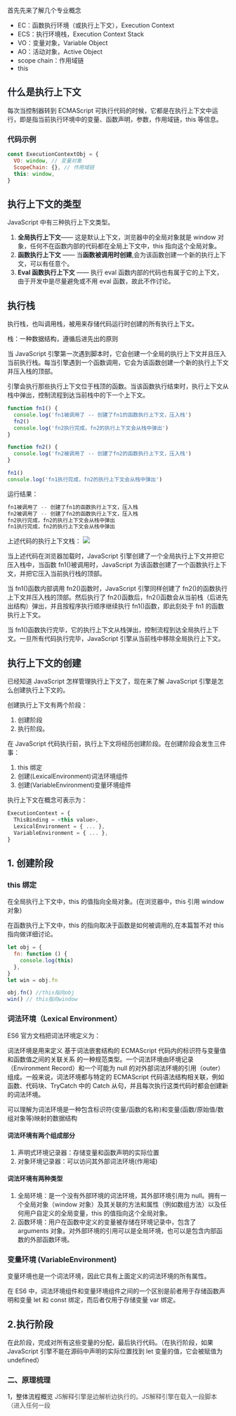 <font style="color:rgb(31, 35, 40);">首先先来了解几个专业概念</font>

+ <font style="color:rgb(31, 35, 40);">EC：函数执行环境（或执行上下文），Execution Context</font>
+ <font style="color:rgb(31, 35, 40);">ECS：执行环境栈，Execution Context Stack</font>
+ <font style="color:rgb(31, 35, 40);">VO：变量对象，Variable Object</font>
+ <font style="color:rgb(31, 35, 40);">AO：活动对象，Active Object</font>
+ <font style="color:rgb(31, 35, 40);">scope chain：作用域链</font>
+ <font style="color:rgb(31, 35, 40);">this</font>

## <font style="color:rgb(31, 35, 40);">什么是执行上下文</font>
<font style="color:rgb(31, 35, 40);">每次当控制器转到 ECMAScript 可执行代码的时候，它都是在执行上下文中运行，即是指当前执行环境中的变量、函数声明，参数，作用域链，this 等信息。</font>

### <font style="color:rgb(31, 35, 40);">代码示例</font>
```javascript
const ExecutionContextObj = {
  VO: window, // 变量对象
  ScopeChain: {}, // 作用域链
  this: window,
}
```

## <font style="color:rgb(31, 35, 40);">执行上下文的类型</font>
<font style="color:rgb(31, 35, 40);">JavaScript 中有三种执行上下文类型。</font>

1. **<font style="color:rgb(31, 35, 40);">全局执行上下文</font>**<font style="color:rgb(31, 35, 40);">—— 这是默认上下文，浏览器中的全局对象就是 window 对象，任何不在函数内部的代码都在全局上下文中，this 指向这个全局对象。</font>
2. **<font style="color:rgb(31, 35, 40);">函数执行上下文</font>**<font style="color:rgb(31, 35, 40);"> </font><font style="color:rgb(31, 35, 40);">—— 当</font>**<font style="color:rgb(31, 35, 40);">函数被调用时创建</font>**<font style="color:rgb(31, 35, 40);">,会为该函数创建一个新的执行上下文，可以有任意个。</font>
3. **<font style="color:rgb(31, 35, 40);">Eval 函数执行上下文</font>**<font style="color:rgb(31, 35, 40);"> </font><font style="color:rgb(31, 35, 40);">—— 执行 eval 函数内部的代码也有属于它的上下文，由于开发中是尽量避免或不用 eval 函数，故此不作讨论。</font>

## <font style="color:rgb(31, 35, 40);">执行栈</font>
<font style="color:rgb(31, 35, 40);">执行栈，也叫调用栈，被用来存储代码运行时创建的所有执行上下文。</font>

栈：一种数据结构，遵循后进先出的原则

<font style="color:rgb(31, 35, 40);">当 JavaScript 引擎第一次遇到脚本时，它会创建一个全局的执行上下文并且压入当前执行栈。每当引擎遇到一个函数调用，它会为该函数创建一个新的执行上下文并压入栈的顶部。</font>

<font style="color:rgb(31, 35, 40);">引擎会执行那些执行上下文位于栈顶的函数。当该函数执行结束时，执行上下文从栈中弹出，控制流程到达当前栈中的下一个上下文。</font>

```javascript
function fn1() {
  console.log('fn1被调用了 -- 创建了fn1的函数执行上下文，压入栈')
  fn2()
  console.log('fn2执行完成，fn2的执行上下文会从栈中弹出')
}

function fn2() {
  console.log('fn2被调用了 -- 创建了fn2的函数执行上下文，压入栈')
}

fn1()
console.log('fn1执行完成，fn2的执行上下文会从栈中弹出')
```

<font style="color:rgb(31, 35, 40);">运行结果：</font>

```javascript
fn1被调用了 -- 创建了fn1的函数执行上下文，压入栈
fn2被调用了 -- 创建了fn2的函数执行上下文，压入栈
fn2执行完成，fn2的执行上下文会从栈中弹出
fn1执行完成，fn2的执行上下文会从栈中弹出
```

<font style="color:rgb(31, 35, 40);">上述代码的执行上下文栈：</font><font style="color:rgb(31, 35, 40);"> </font>![](https://camo.githubusercontent.com/009d35d0fcc8bb8c54c727520c4f5afee5b288587cf44003b535a144482abf82/68747470733a2f2f757365722d676f6c642d63646e2e786974752e696f2f323031392f31312f32372f313665616437633034316134623431353f773d3132373626683d33313626663d706e6726733d3330373136)

<font style="color:rgb(31, 35, 40);">当上述代码在浏览器加载时，JavaScript 引擎创建了一个全局执行上下文并把它压入栈中，当函数 fn1()被调用时，JavaScript 为该函数创建了一个函数执行上下文，并把它压入当前执行栈的顶部。</font>

<font style="color:rgb(31, 35, 40);">当 fn1()函数内部调用 fn2()函数时，JavaScript 引擎同样创建了 fn2()的函数执行上下文并压入栈的顶部。然后执行了 fn2()函数后，fn2()函数会从当前栈（后进先出结构）弹出，并且按程序执行顺序继续执行 fn1()函数，即此刻处于 fn1 的函数执行上下文。</font>

<font style="color:rgb(31, 35, 40);">当 fn1()函数执行完毕，它的执行上下文从栈弹出，控制流程到达全局执行上下文。一旦所有代码执行完毕，JavaScript 引擎从当前栈中移除全局执行上下文。</font>

## <font style="color:rgb(31, 35, 40);">执行上下文的创建</font>
<font style="color:rgb(31, 35, 40);">已经知道 JavaScript 怎样管理执行上下文了，现在来了解 JavaScript 引擎是怎么创建执行上下文的。</font>

<font style="color:rgb(31, 35, 40);">创建执行上下文有两个阶段：</font>

1. <font style="color:rgb(31, 35, 40);">创建阶段</font>
2. <font style="color:rgb(31, 35, 40);">执行阶段。</font>

<font style="color:rgb(31, 35, 40);">在 JavaScript 代码执行前，执行上下文将经历创建阶段。在创建阶段会发生三件事：</font>

1. <font style="color:rgb(31, 35, 40);">this 绑定</font>
2. <font style="color:rgb(31, 35, 40);">创建(LexicalEnvironment)词法环境组件</font>
3. <font style="color:rgb(31, 35, 40);">创建(VariableEnvironment)变量环境组件</font>

<font style="color:rgb(31, 35, 40);">执行上下文在概念可表示为：</font>

```javascript
ExecutionContext = {
  ThisBinding = <this value>,
  LexicalEnvironment = { ... },
  VariableEnvironment = { ... },
}
```

## <font style="color:rgb(31, 35, 40);">1. 创建阶段</font>
### <font style="color:rgb(31, 35, 40);">this 绑定</font>
<font style="color:rgb(31, 35, 40);">在全局执行上下文中，this 的值指向全局对象。(在浏览器中，this 引用 window 对象)</font>

<font style="color:rgb(31, 35, 40);">在函数执行上下文中，this 的指向取决于函数是如何被调用的,在本篇暂不对 this 指向做详细讨论。</font>

```javascript
let obj = {
  fn: function () {
    console.log(this)
  },
}
let win = obj.fn

obj.fn() //this指向obj
win() // this指向window
```

### <font style="color:rgb(31, 35, 40);">词法环境（Lexical Environment）</font>
<font style="color:rgb(31, 35, 40);">ES6 官方文档把词法环境定义为：</font>

词法环境是用来定义 基于词法嵌套结构的 ECMAScript 代码内的标识符与变量值和函数值之间的关联关系 的一种规范类型。一个词法环境由环境记录（Environment Record）和一个可能为 null 的对外部词法环境的引用（outer）组成。一般来说，词法环境都与特定的 ECMAScript 代码语法结构相关联，例如函数、代码块、TryCatch 中的 Catch 从句，并且每次执行这类代码时都会创建新的词法环境。

<font style="color:rgb(31, 35, 40);">可以理解为词法环境是一种包含标识符(变量/函数的名称)和变量(函数/原始值/数组对象等)映射的数据结构</font>

#### <font style="color:rgb(31, 35, 40);">词法环境有两个组成部分</font>
1. <font style="color:rgb(31, 35, 40);">声明式环境记录器：存储变量和函数声明的实际位置</font>
2. <font style="color:rgb(31, 35, 40);">对象环境记录器：可以访问其外部词法环境(作用域)</font>

#### <font style="color:rgb(31, 35, 40);">词法环境有两种类型</font>
1. <font style="color:rgb(31, 35, 40);">全局环境：是一个没有外部环境的词法环境，其外部环境引用为 null。拥有一个全局对象（window 对象）及其关联的方法和属性（例如数组方法）以及任何用户自定义的全局变量，this 的值指向这个全局对象。</font>
2. <font style="color:rgb(31, 35, 40);">函数环境：用户在函数中定义的变量被存储在环境记录中，包含了 arguments 对象。对外部环境的引用可以是全局环境，也可以是包含内部函数的外部函数环境。</font>

### <font style="color:rgb(31, 35, 40);">变量环境 (VariableEnvironment)</font>
<font style="color:rgb(31, 35, 40);">变量环境也是一个词法环境，因此它具有上面定义的词法环境的所有属性。</font>

<font style="color:rgb(31, 35, 40);">在 ES6 中，词法环境组件和变量环境组件之间的一个区别是前者用于存储函数声明和变量 let 和 const 绑定，而后者仅用于存储变量 var 绑定。</font>

## <font style="color:rgb(31, 35, 40);">2.执行阶段</font>
<font style="color:rgb(31, 35, 40);">在此阶段，完成对所有这些变量的分配，最后执行代码。（在执行阶段，如果 JavaScript 引擎不能在源码中声明的实际位置找到 let 变量的值，它会被赋值为 undefined）</font>



### 二、原理梳理  
1，整体流程概览
<font style="color:rgb(77, 77, 77);">JS解释引擎是边解析边执行的。JS解释引擎在载入一段脚本（进入任何一段<script>标签范围（包括通过src引入的外表脚本））的时候，会执行这个流程：（多个script标签之间的加载执行顺序问题本文暂时不讨论）</font>

![](https://cdn.nlark.com/yuque/0/2024/png/207857/1722323993802-5c1216b8-a962-486c-a047-c2f4b0b1dc21.png)

####   
JS解释引擎是边解析边执行的。JS解释引擎在载入一段脚本（进入任何一段）
2，创建执行上下文  
2.1，创建执行上下文概览  
当浏览器首次载入脚本，它将默认进入全局执行上下文。如果在全局代码中调用一个函数，解释引擎执行流将进入被调用的函数，并创建一个新的执行上下文，并将新创建的上下文压入执行栈的顶部。如果你调用当前函数内部的其他函数，相同的事情会再次上演。代码的执行流程进入内部函数，创建一个新的执行上下文并把它压入执行栈的顶部。浏览器总会执行位于栈顶的执行上下文，一旦当前上下文函数执行结束，它将被从栈顶弹出，并将上下文控制权交给当前的栈。这样，堆栈中的上下文就会被依次执行并且弹出堆栈，直到回到全局的上下文。

参考下图：

![](https://cdn.nlark.com/yuque/0/2024/png/207857/1722324092705-b5bcc87e-0190-4a3d-9d02-1083ccd5aa95.png)





执行上下文栈示例：

![](https://cdn.nlark.com/yuque/0/2024/png/207857/1722324190363-ee7dbe9f-3514-4645-9823-268a64242af5.png)

2.2，创建执行上下文示例：MDN上的一个例子

```javascript

function foo(i) {
    if (i < 0) return;
    console.log('begin:' + i);
    foo(i - 1);
    console.log('end:' + i);
}
foo(2);
// 输出:
// begin:2
// begin:1
// begin:0
// end:0
// end:1
// end:2

```

其执行上下文的入栈、出栈流程示意图：

![](https://cdn.nlark.com/yuque/0/2024/png/207857/1722324214230-0e24a879-6d43-4788-8261-f5ddcf05a647.png)

3，创建全局执行上下文，预编译和执行全局代码  
这个环节相对简单点，先直接上一个流程图。细节部分参考函数的预编译和执行。

![](https://cdn.nlark.com/yuque/0/2024/png/207857/1722324252730-571533a0-8e29-48da-b192-135900296ba6.png)

4，创建函数执行上下文，预编译和执行函数代码  
整体流程：解析代码，创建函数执行上下文，压入执行上下文栈，然后逐行执行。函数执行完成之后，将该函数的Execution Context出栈。

<br/>color1
1、查找调用函数的代码。  
2、执行代码之前，先进入创建上下文阶段：  
    - 初始化作用域[[Scope]]，（拷贝传入的父执行上下文的Scope），数据结构应该是数组或者链表。  
    - 创建活动对象，创建完成之后，将活动对象推入作用域链的最前端：  
        - 创建arguments对象，检查上下文，初始化参数名称和值并创建引用的复制。  
        - 扫描上下文的函数声明（而非函数表达式）：  
            - 为发现的每一个函数，在变量对象上创建一个属性——确切的说是函数的名字——其有一个指向函数在内存中的引用。  
            - 如果函数的名字已经存在，引用指针将被重写。函数声明比变量优先级要高，并且定义过程不会被变量覆盖，除非是赋值  
    - 扫描上下文的变量声明：  
        - 为发现的每个变量声明，在变量对象上创建一个属性——就是变量的名字，并且将变量的值初始化为undefined  
        - 如果变量的名字已经在变量对象里存在，将不会进行任何操作并继续扫描。  
    - 求出上下文内部this的值。

3、激活/代码执行阶段：

+ 在当前上下文上运行/解释函数代码，并随着代码一行行执行指派变量的值。

<br/>

 流程图参考：

![](https://cdn.nlark.com/yuque/0/2024/png/207857/1722324320967-703bb408-0423-465b-bf87-2145d41043bb.png)

5，示例分析  
5.1，VO/AO创建分析

```javascript

var a = "outer";
function foo(i){
    console.log(a);
    console.log(b);
    console.log(c);
    var a = 'hello'
    var b = function(){}
    function c(){}
    console.log(------------);
    console.log(a);
    console.log(b);
    console.log(c);
}
foo(22)
```

  
上述全局代码的EC创建阶段是这样的 

```javascript
// 模拟的伪代码
// 全局EC
GlobalECObj = {
    [[Scope]] : [VO],
    VO : {
        foo : fnFoo,
        a : "outer"
    },
    this : {}
}

```

当我们调用foo(22)时，创建阶段是下面这样的

```javascript
// 伪代码，函数EC
ECObj = {
    [[Scope]] : [
        {AO},
        {GlobalVO}
    ],
    AO: {
        arguments: {
                0: 22,
                length: 1
        },
        i: 22,
        c: pointer to function c()
        a: undefined,
        b: undefined
    },
    this: { ... }
}

```

正如我们看到的，在上下文创建阶段，VO的初始化过程如下（该过程是有先后顺序的：函数的形参>>函数声明>>变量声明）：

函数的形参和arguments（当进入函数执行上下文时） —— 活动对象的一个属性，其属性名就是形参的名字，其值就是实参的值；对于没有传递的参数，其值为undefined

函数声明（FunctionDeclaration, FD） —— 活动对象的一个属性，其属性名和值都是函数对象创建出来的；如果活动对象已经包含了相同名字的属性，则替换它的值；（含义之一是如果函数的形参已经包含相同的名字的形参，则替换它的值）。

变量声明（var，VariableDeclaration） —— 活动对象的一个属性，其属性名即为变量名，其值为undefined;如果变量名和已经声明的函数名或者函数的参数名相同，则不会影响已经存在的属性。

对于函数的形参没有什么可说的，主要看一下函数的声明以及变量的声明两个部分。

5.2、如何理解函数声明过程中如果变量对象已经包含了相同名字的属性，则替换它的值这句话？  
看如下这段代码：

```javascript
function foo1(a){
    console.log(a); // 'function a(){}'
    function a(){} 
}
foo1(20)

```

我们知道AO创建过程中，函数形参的时机是先于函数的声明的，结果是函数体内部声明的function a(){}覆盖了函数形参a的声明，因此最后输出a是一个function 

详细步骤见：

```javascript
// 步骤1：根据形参创建arguments，填充形参，用实参赋值给对应的形参。没有实参的赋值为undefined
AO_Step1: {
    arguments: {
            0: 20,
            length: 1
    },
    a: 20,
},
// 步骤2：扫描函数声明，此时发现名称为a的函数声明，将其添加到活动对象上，替换掉已经存在的相同名称的属性a，也就是替换你掉形参a的值，替换为函数引用。

AO_Step2: {
    arguments: {
            0: 20,
            length: 1
    },
    a: 指向 function a(){} ,
},

// 步骤3：扫描变量声明，未发现有变量声明。
// 因此，执行阶段，在函数的第一行，输出的是'function a(){}'
```

5.3、如何理解变量声明过程中如果变量名和已经声明的函数名或者函数的参数名相同，则不会影响已经存在的属性这句话？

```javascript


//情景一：与参数名相同
function foo2(a){
    console.log(a) // 20
    var a = 10
    console.log(a) // 10
}
foo2(20) 
//情景二：变量与函数名相同
function foo21(){
    console.log(a) // function a(){}
    var a = 10
    function a(){}
    console.log(a) // 10
}
foo21() 
//情景三：参数、函数名、变量名相同。哈哈，真实项目中，谁这样写得拉出去突突突突半小时。
function foo21(a){
    console.log(a) // function a(){}
    var a = 10
    function a(){}
    console.log(a) // 10
}
foo21("fff"); 

```

5.4、再体会函数声明比变量优先级要高，并且定义过程不会被变量覆盖，除非是赋值

```javascript
function foo3(a){
    console.log(a)  // body line 1   // function a(){}
    var a = 10  // body line 2
    function a(){} // body line 3
    console.log(a)  // body line 4   // 输出 10
}
foo3(22, 500)
```

具体步骤详解：

```javascript
// 步骤详解，以下是伪代码
// 步骤1.1，创建arguments，添加形参到VO，将实参赋值给对应的形参
foo3_AO_step1_1 = {
    arguments: {
        0: 22,
        1: 500,
        length: 2
    },
    a: 22,
}
// 步骤1.2，扫描函数声明，添加到VO，若有同名属性，替换掉它的值。发现函数a的声明，替换掉形参的值。这也是为啥函数是一等公民，可以替换其他的
foo3_AO_step1_2 = {
    arguments: {
        0: 22,
        1: 500,
        length: 2
    },
    a: FD, // 指向 function a(){}
}
// 步骤1.3，扫描变量声明，添加到VO，若有同名属性，不做处理，因此这一步还是这样
foo3_AO_step1_3 = {
    arguments: {
        0: 22,
        1: 500,
        length: 2
    },
    a: FD, // 指向 function a(){}
}
// 步骤2开始逐行执行
// 步骤2.1 body line 1， 此时输出的a，也就是AO中的a，是一个函数引用
// 步骤2.2 body line 2，这里有一个赋值语句，因此会替换掉AO中a的值，此时AO中a的值变为10
foo3_AO_step2_1 = {
    arguments: {
        0: 22,
        1: 500,
        length: 2
    },
    a: 10
}
// 步骤2.3 body line 3，这里仅是声明，扫描阶段已经过了，不会添加到AO
// 步骤2.4 body line 4，此时AO中a为10，因此输出10
```

5.5，一个思考题，下面这个代码输出什么？解释一下原因和具体JS引擎的执行步骤

```javascript

function foo32(a){
    var a 
    function a(){}
    console.log(a)
}
foo32(20) 
```

  
三、总结：  
1、EC分为两个阶段，创建执行上下文(有的也叫预编译)和执行代码。  
2、每个EC可以抽象为一个对象，这个对象具有三个属性，分别为：作用域链Scope，VO|AO（AO，VO只能有一个）以及this。  
3、函数EC中的AO在进入函数EC时，确定了arguments对象的属性；在执行函数EC时，其它变量属性具体化。  
4、VO（函数中是AO）创建过程中添加对应属性是有先后顺序的：参数声明 > 函数声明 > 变量声明。  
    4.1，添加函数声明时，其属性名和值都是函数对象创建出来的；如果活动对象已经包含了相同名字的属性，则替换它的值。函数的一等公民特性。  
    4.2，添加变量声明时，其属性名即为变量名，其值为undefined；如果变量名和已经声明的函数名或者函数的参数名相同，则不会影响已经存在的属性。

 

##  
